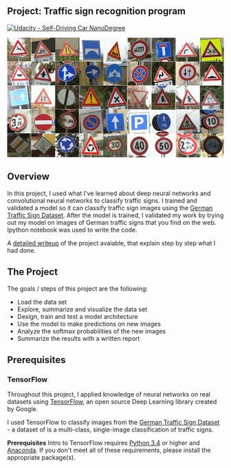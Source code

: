 ## Project: Traffic sign recognition program
[![Udacity - Self-Driving Car NanoDegree](https://s3.amazonaws.com/udacity-sdc/github/shield-carnd.svg)](http://www.udacity.com/drive)

![Traffic Signs](./results_images/0_traffic_signs_class.jpg)

Overview
---
In this project, I used what I've learned about deep neural networks and convolutional neural networks to classify traffic signs. I trained and validated a model so it can classify traffic sign images using the [German Traffic Sign Dataset](http://benchmark.ini.rub.de/?section=gtsrb&subsection=dataset). After the model is trained, I validated my work by trying out my model on images of German traffic signs that you find on the web. Ipython notebook was used to write the code.

A [detailed writeup](https://github.com/aliasaswad/CarND-Traffic-Sign-Classifier-P3/blob/master/writeup_template.md) of the project avaiable, that explain step by step what I had done.


The Project
---
The goals / steps of this project are the following:
* Load the data set
* Explore, summarize and visualize the data set
* Design, train and test a model architecture
* Use the model to make predictions on new images
* Analyze the softmax probabilities of the new images
* Summarize the results with a written report


Prerequisites
---
### TensorFlow

Throughout this project, I applied knowledge of neural networks on real datasets using [TensorFlow](https://www.tensorflow.org/), an open source Deep Learning library created by Google.

I used TensorFlow to classify images from the [German Traffic Sign Dataset](http://benchmark.ini.rub.de/?section=gtsrb&subsection=dataset) - a dataset of is a multi-class, single-image classification of traffic signs.

**Prerequisites**
Intro to TensorFlow requires [Python 3.4](https://www.python.org/downloads/) or higher and [Anaconda](https://www.anaconda.com/products/individual). If you don't meet all of these requirements, please install the appropriate package(s).
